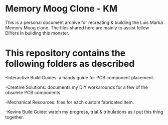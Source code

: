 # Memory Moog Clone - KM
This is a personal document archive for recreating &amp; building the Luis Marka Memory Moog clone.
The files shared here are mainly to assist fellow DIYers in building this monster.

# This repository contains the following folders as described
-Interactive Build Guides: a handy guide for PCB component placement.

-Creative Solutions: documents my DIY workarounds for a few of the obsolete PCB components.

-Mechanical Resources: files for each custom fabricated item.

-Kevins Build Guide: watch my progress, trial & tribulations as I put this thing together.
